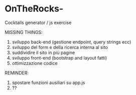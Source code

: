 # OnTheRocks-
Cocktails generator / js exercise

MISSING THINGS:
1) sviluppo back-end (gestione endpoint, query strings ecc)
2) sviluppo del form e della ricerca interna al sito
3) suddividire il sito in più pagine 
4) sviluppo front-end (bootstrap and layout fatti)
5) ottimizzazione codice

REMINDER:
1) spostare funzioni ausiliari su app.js
2) ??